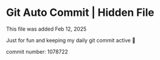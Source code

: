 # Git Auto Commit | Hidden File

This file was added Feb 12, 2025

Just for fun and keeping my daily git commit active 🤪

commit number: 1078722
